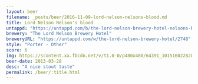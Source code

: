 ```yaml
---
layout: beer
filename: _posts/beer/2016-11-09-lord-nelson-nelsons-blood.md
title: Lord Nelson Nelson's blood
untappd: "https://untappd.com/b/the-lord-nelson-brewery-hotel-nelsons-blood/43694"
brewery: "The Lord Nelson Brewery Hotel"
breweryURL: "https://untappd.com/w/the-lord-nelson-brewery-hotel/2748"
style: "Porter - Other"
score: 6
img: https://scontent.xx.fbcdn.net/v/t1.0-0/p480x480/64391_10151602282878745_784297964_n.jpg?oh=c543036dc1d8b5dd5c3fc133356e1659&oe=5902A3AB
beer-date: 2013-03-28
desc: "A nice stout taste"
permalink: /beer/:title.html
---
```

